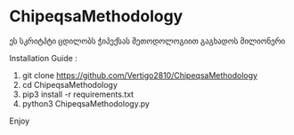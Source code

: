 # ChipeqsaMethodology
ეს სკრიტპტი ცდილობს ჭიპექსას მეთოდოლოგიით გაგხადოს მილიონერი

Installation Guide : 
1) git clone https://github.com/Vertigo2810/ChipeqsaMethodology
2) cd ChipeqsaMethodology
3) pip3 install -r requirements.txt 
4) python3 ChipeqsaMethodology.py
 
Enjoy

